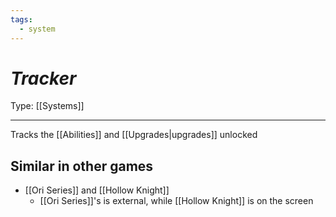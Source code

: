 ```yaml
---
tags:
  - system
---
```

# _Tracker_

Type: [[Systems]]

----

Tracks the [[Abilities]] and [[Upgrades|upgrades]] unlocked


## Similar in other games

* [[Ori Series]] and [[Hollow Knight]]
	* [[Ori Series]]'s is external, while [[Hollow Knight]] is on the screen